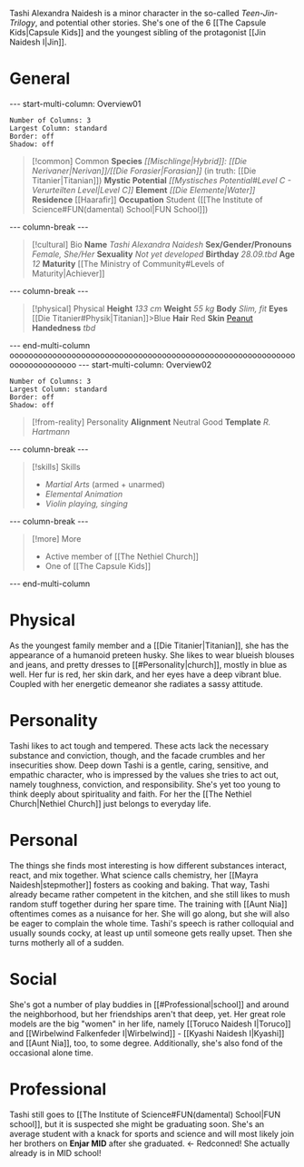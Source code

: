 Tashi Alexandra Naidesh is a minor character in the so-called *Teen-Jin-Trilogy*, and potential other stories. She's one of the 6 [[The Capsule Kids|Capsule Kids]] and the youngest sibling of the protagonist [[Jin Naidesh I|Jin]].
# General
--- start-multi-column: Overview01
```column-settings
Number of Columns: 3
Largest Column: standard
Border: off
Shadow: off
```

>[!common] Common
> **Species**
> *[[Mischlinge|Hybrid]]: [[Die Nerivaner|Nerivan]]/[[Die Forasier|Forasian]]*
> (in truth: [[Die Titanier|Titanian]])
> **Mystic Potential**
> *[[Mystisches Potential#Level C - Verurteilten Level|Level C]]*
> **Element**
> *[[Die Elemente|Water]]* 
> **Residence**
> [[Haarafir]]
> **Occupation**
> Student ([[The Institute of Science#FUN(damental) School|FUN School]])

--- column-break ---

>[!cultural] Bio
>**Name**
>*Tashi Alexandra Naidesh*
>**Sex/Gender/Pronouns**
>*Female, She/Her*
>**Sexuality**
>*Not yet developed*
>**Birthday**
>*28.09.tbd*
>**Age**
>*12*
>**Maturity**
>[[The Ministry of Community#Levels of Maturity|Achiever]]

--- column-break ---

>[!physical] Physical
>**Height**
>*133 cm*
>**Weight**
>*55 kg*
>**Body**
>*Slim, fit*
>**Eyes**
>[[Die Titanier#Physik|Titanian]]>Blue
>**Hair**
>Red
>**Skin**
>[Peanut](https://colors.artyclick.com/color-shades-finder/?color=#793419)
>**Handedness**
>*tbd*

--- end-multi-column
oooooooooooooooooooooooooooooooooooooooooooooooooooooooooooooooooooooooooo
--- start-multi-column: Overview02

```column-settings
Number of Columns: 3
Largest Column: standard
Border: off
Shadow: off
```

>[!from-reality] Personality 
> **Alignment**
> Neutral Good
> **Template**
> *R. Hartmann*

--- column-break ---

>[!skills] Skills
>- *Martial Arts* (armed + unarmed)
>- *Elemental Animation*
>- *Violin playing, singing* 

--- column-break ---

>[!more] More
>- Active member of [[The Nethiel Church]]
>- One of [[The Capsule Kids]]

--- end-multi-column
# Physical
As the youngest family member and a [[Die Titanier|Titanian]], she has the appearance of a humanoid preteen husky. She likes to wear blueish blouses and jeans, and pretty dresses to [[#Personality|church]], mostly in blue as well. Her fur is red, her skin dark, and her eyes have a deep vibrant blue. Coupled with her energetic demeanor she radiates a sassy attitude.
# Personality
Tashi likes to act tough and tempered. These acts lack the necessary substance and conviction, though, and the facade crumbles and her insecurities show. Deep down Tashi is a gentle, caring, sensitive, and empathic character, who is impressed by the values she tries to act out, namely toughness, conviction, and responsibility.
She's yet too young to think deeply about spirituality and faith. For her the [[The Nethiel Church|Nethiel Church]] just belongs to everyday life.
# Personal
The things she finds most interesting is how different substances interact, react, and mix together. What science calls chemistry, her [[Mayra Naidesh|stepmother]] fosters as cooking and baking. That way, Tashi already became rather competent in the kitchen, and she still likes to mush random stuff together during her spare time.
The training with [[Aunt Nia]] oftentimes comes as a nuisance for her. She will go along, but she will also be eager to complain the whole time.
Tashi's speech is rather colloquial and usually sounds cocky, at least up until someone gets really upset. Then she turns motherly all of a sudden.
# Social
She's got a number of play buddies in [[#Professional|school]] and around the neighborhood, but her friendships aren't that deep, yet. Her great role models are the big "women" in her life, namely [[Toruco Naidesh I|Toruco]] and [[Wirbelwind Falkenfeder I|Wirbelwind]] - [[Kyashi Naidesh I|Kyashi]] and [[Aunt Nia]], too, to some degree. Additionally, she's also fond of the occasional alone time.
# Professional
Tashi still goes to [[The Institute of Science#FUN(damental) School|FUN school]], but it is suspected she might be graduating soon. She's an average student with a knack for sports and science and will most likely join her brothers on **Enjar MID** after she graduated. <- Redconned! She actually already is in MID school!